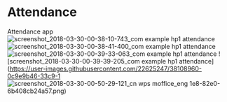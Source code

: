 # Attendance
Attendance app
![screenshot_2018-03-30-00-38-10-743_com example hp1 attendance](https://user-images.githubusercontent.com/22625247/38108955-09d22b08-33c9-11e8-9f8a-25015e082927.jpg)
![screenshot_2018-03-30-00-38-41-400_com example hp1 attendance](https://user-images.githubusercontent.com/22625247/38108957-0adaf4c6-33c9-11e8-9339-3638c6bbac35.png)
![screenshot_2018-03-30-00-39-33-063_com example hp1 attendance](https://user-images.githubusercontent.com/22625247/38108959-0bcf6eb6-33c9-11e8-9bd7-06f4139ddde2.png)
![screenshot_2018-03-30-00-39-39-205_com example hp1 attendance](https://user-images.githubusercontent.com/22625247/38108960-0c9e9b46-33c9-1
![screenshot_2018-03-30-00-50-29-121_cn wps moffice_eng](https://user-images.githubusercontent.com/22625247/38109078-811614e0-33c9-11e8-8131-7b90ffac7d3e.png)
1e8-82e0-6b408cb24a57.png)

